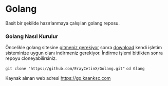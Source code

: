 # Golang

Basit bir şekilde hazırlanmaya çalışılan golang reposu.

### Golang Nasıl Kurulur
Öncelikle golang sitesine [gitmeniz gerekiyor](https://go.dev) sonra [download](https://go.dev/dl/) kendi işletim sisteminize uygun olanı indirmeniz gerekiyor. İndirme işlemi bittikten sonra repoyu cloneyabilirsiniz.

```git clone "https://github.com/ErayCetinX/Golang.git"```
``cd Glang ``

Kaynak alınan web adresi https://go.kaanksc.com
